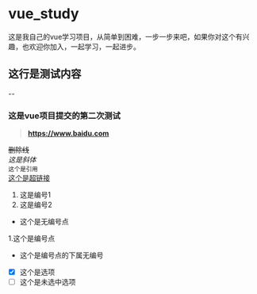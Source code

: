 # vue_study
这是我自己的vue学习项目，从简单到困难，一步一步来吧，如果你对这个有兴趣，也欢迎你加入，一起学习，一起进步。

## 这行是测试内容
--
### 这是vue项目提交的第二次测试
>**https://www.baidu.com**
>  
~~删除线~~  
*这是斜体*  
`这个是引用`  
[这个是超链接](https://www.baidu.com)  
1. 这是编号1  
2. 这是编号2  
- 这个是无编号点  

1.这个是编号点
- 这个是编号点的下属无编号
  
- [x] 这个是选项  
- [ ] 这个是未选中选项